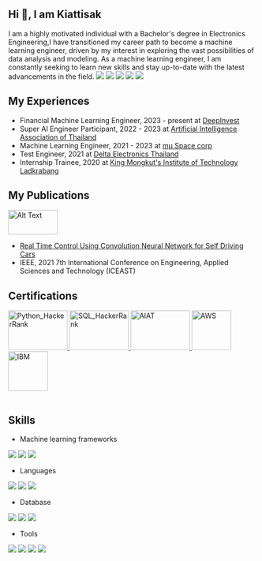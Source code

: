 
## Hi 👋, I am Kiattisak 
I am a highly motivated individual with a Bachelor's degree in Electronics Engineering,I have transitioned my career path to become a machine learning engineer, driven by my interest in exploring the vast possibilities of data analysis and modeling. As a machine learning engineer, I am constantly seeking to learn new skills and stay up-to-date with the latest advancements in the field. 
![](https://github.com/Kiattisak-Rattanaporn/Kiattisak-Rattanaporn/blob/main/borderseperator.gif)
[<img src="https://img.shields.io/badge/linkedin-%230077B5.svg?&style=for-the-badge&logo=linkedin&logoColor=white" />](https://www.linkedin.com/in/kiattisak-rattanaporn-8aa1361a3/) [<img src="https://img.shields.io/badge/Microsoft_Outlook-0078D4?style=for-the-badge&logo=microsoft-outlook&logoColor=white" />](kiattisak.ra@hotmail.com) [<img src= "https://img.shields.io/badge/Kaggle-20BEFF?style=for-the-badge&logo=Kaggle&logoColor=white" />](https://www.kaggle.com/rkiattisak) [<img src="https://img.shields.io/badge/-Hackerrank-2EC866?style=for-the-badge&logo=HackerRank&logoColor=white" />](https://www.hackerrank.com/kiattisak8041?hr_r=1) 

## My Experiences
* Financial Machine Learning Engineer, 2023 - present at [DeepInvest](https://deepinvest.co/)
* Super AI Engineer Participant, 2022 - 2023 at [Artificial Intelligence Association of Thailand](https://aiat.or.th/)
* Machine Learning Engineer, 2021 - 2023 at [mμ Space corp](https://muspacecorp.com/)
* Test Engineer, 2021 at [Delta Electronics Thailand](https://deltathailand.com/en/)
* Internship Trainee, 2020 at [King Mongkut's Institute of Technology Ladkrabang](https://www.kmitl.ac.th/)

## My Publications
<p align="left">
<img src="https://github.com/Kiattisak-Rattanaporn/Kiattisak-Rattanaporn/blob/main/IEEE_logo.gif" alt="Alt Text" width="100" height="50">
</p> 

* [Real Time Control Using Convolution Neural Network for Self Driving Cars](https://ieeexplore.ieee.org/document/9426255) 
* IEEE, 2021 7th International Conference on Engineering, Applied Sciences and Technology (ICEAST)

## Certifications
<div>
<a href="https://www.hackerrank.com/certificates/8d550acce023" target="_blank" rel="noreferrer">
    <img
      src="https://github.com/Kiattisak-Rattanaporn/Kiattisak-Rattanaporn/blob/main/python_hackerrank.png"
      alt="Python_HackerRank"
      width="120"
      height="80"
    />
 </a>
<a href="https://www.hackerrank.com/certificates/81452df872cf" target="_blank" rel="noreferrer">
    <img
      src="https://github.com/Kiattisak-Rattanaporn/Kiattisak-Rattanaporn/blob/main/sql_hackerrank.png"
      alt="SQL_HackerRank"
      width="120"
      height="80"
    />
 </a>
 <a href="https://assessment.aiat.or.th/certificate/25527e43-b0e7-43e2-bf12-64b83dbacab5" target="_blank" rel="noreferrer">
    <img
      src="https://github.com/Kiattisak-Rattanaporn/Kiattisak-Rattanaporn/blob/main/certificate-25527e43-b0e7-43e2-bf12-64b83dbacab5.png"
      alt="AIAT"
      width="120"
      height="80"
    />
 </a>
<a href="https://www.credly.com/badges/74d3ee86-4b8a-4a72-96ff-5d46d7f2161d?source=linked_in_profile" target="_blank" rel="noreferrer">
    <img
      src="https://github.com/Kiattisak-Rattanaporn/Kiattisak-Rattanaporn/blob/main/AWS.png"
      alt="AWS"
      width="80"
      height="80"
    />
 </a>
  <a href="https://www.credly.com/badges/f14091d9-a98f-46e7-b531-82f47c344fa1?source=linked_in_profile" target="_blank" rel="noreferrer">
    <img
      src="https://github.com/Kiattisak-Rattanaporn/Kiattisak-Rattanaporn/blob/main/IBM.png"
      alt="IBM"
      width="80"
      height="80"
    />
 </a>  
 </div>
 <br>
 
## Skills
* Machine learning frameworks

[<img src="https://img.shields.io/badge/Keras-FF0000?style=for-the-badge&logo=keras&logoColor=white" />](https://keras.io/)
[<img src="https://img.shields.io/badge/TensorFlow-FF6F00?style=for-the-badge&logo=tensorflow&logoColor=white" />](https://www.tensorflow.org/)
[<img src="https://img.shields.io/badge/scikit_learn-F7931E?style=for-the-badge&logo=scikit-learn&logoColor=white" />](https://scikit-learn.org/stable/)

* Languages

[<img src="https://img.shields.io/badge/Python-FFD43B?style=for-the-badge&logo=python&logoColor=blue" />](https://www.python.org/)
[<img src="https://img.shields.io/badge/Pandas-2C2D72?style=for-the-badge&logo=pandas&logoColor=white" />](https://pandas.pydata.org/)
[<img src="https://img.shields.io/badge/Numpy-777BB4?style=for-the-badge&logo=numpy&logoColor=white" />](https://numpy.org/)

* Database

[<img src="https://img.shields.io/badge/Microsoft%20SQL%20Server-CC2927?style=for-the-badge&logo=microsoft%20sql%20server&logoColor=white" />](https://www.microsoft.com/en-us/sql-server/sql-server-downloads)
[<img src="https://img.shields.io/badge/SQLite-07405E?style=for-the-badge&logo=sqlite&logoColor=white" />](https://www.sqlite.org/index.html)
[<img src="https://img.shields.io/badge/MySQL-005C84?style=for-the-badge&logo=mysql&logoColor=white" />](https://www.mysql.com/)

* Tools

[<img src="https://img.shields.io/badge/Amazon_AWS-FF9900?style=for-the-badge&logo=amazonaws&logoColor=white" />](https://aws.amazon.com/)
[<img src="https://img.shields.io/badge/Docker-2CA5E0?style=for-the-badge&logo=docker&logoColor=white" />](https://www.docker.com/)
[<img src="https://img.shields.io/badge/Tableau-E97627?style=for-the-badge&logo=Tableau&logoColor=white" />](https://www.tableau.com/)
[<img src="https://img.shields.io/badge/PowerBI-F2C811?style=for-the-badge&logo=Power%20BI&logoColor=white" />](https://powerbi.microsoft.com/th-th/)
